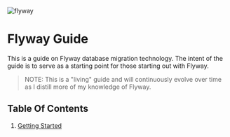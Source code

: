 ![flyway](https://user-images.githubusercontent.com/33935506/40938269-afdc99c8-6841-11e8-9e11-860bf2e50596.png)

# Flyway Guide

This is a guide on Flyway database migration technology. The intent of the guide is to serve as a starting point for those starting out with Flyway.

> NOTE: This is a "living" guide and will continuously evolve over time as I distill more of my knowledge of Flyway.

## Table Of Contents

1. [Getting Started]

[Getting Started]: https://github.com/drminnaar/guides/blob/master/flyway-guide/1-getting-started.md